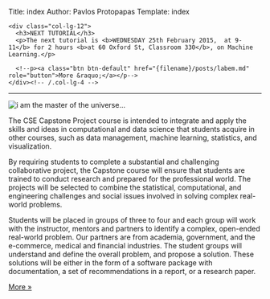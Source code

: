 Title: index
Author: Pavlos Protopapas
Template: index


<div class="row">

    <div class="col-lg-12">
      <h3>NEXT TUTORIAL</h3>
      <p>The next tutorial is <b>WEDNESDAY 25th February 2015,  at 9-11</b> for 2 hours <b>at 60 Oxford St, Classroom 330</b>, on Machine Learning.</p>
      
      <!--p><a class="btn btn-default" href="{filename}/posts/labem.md" role="button">More &raquo;</a></p-->
    </div><!-- /.col-lg-4 -->
</div>

<hr/>
<div class="row">
    <div class="col-lg-4">
      <img class="img-responsive" src="http://moodle.unitec.ac.nz/pluginfile.php/306382/course/section/37915/cartoon.png" alt="i am the master of the universe...">
    </div>
<div class="col-lg-8">
<p> The CSE Capstone Project course is intended to integrate and apply the skills and ideas in computational and data science that students acquire in other courses, such as data management, machine learning, statistics, and visualization.</p>

<p>By requiring students to complete a substantial and challenging collaborative project, the Capstone course will ensure that students are trained to conduct research and prepared for the professional world. The projects will be selected to combine the statistical, computational, and engineering challenges and social issues involved in solving complex real-world problems.</p>

<p>Students will be placed in groups of three to four and each group will work with the instructor, mentors and partners to identify a complex, open-ended real-world problem. Our partners are from academia, government, and the e-commerce, medical and financial industries. The student groups will understand and define the overall problem, and propose a solution. These solutions will be either in the form of a software package with documentation, a set of recommendations in a report, or a research paper.</p>
<p><a class="btn btn-default" href="{filename}/pages/about.md" role="button">More &raquo;</a></p>
</div>
</div>
